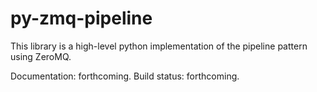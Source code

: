 # py-zmq-pipeline

This library is a high-level python implementation of the pipeline pattern using ZeroMQ.

Documentation: forthcoming.
Build status: forthcoming.
